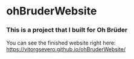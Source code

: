 # ohBruderWebsite


### This is a project that I built for Oh Brüder

You can see the finished website right here: https://vitorgsevero.github.io/ohBruderWebsite/

